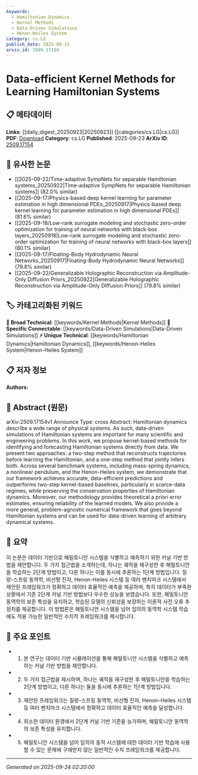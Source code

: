 ```yaml
---
keywords:
  - Hamiltonian Dynamics
  - Kernel Methods
  - Data-Driven Simulations
  - Henon-Heiles System
category: cs.LG
publish_date: 2025-09-23
arxiv_id: 2509.17154
---
```


<!-- KEYWORD_LINKING_METADATA:
{
  "processed_timestamp": "2025-09-24T02:20:00.539738",
  "vocabulary_version": "1.0",
  "selected_keywords": [
    "Hamiltonian Dynamics",
    "Kernel Methods",
    "Data-Driven Simulations",
    "Henon-Heiles System"
  ],
  "rejected_keywords": [],
  "similarity_scores": {
    "Hamiltonian Dynamics": 0.78,
    "Kernel Methods": 0.7,
    "Data-Driven Simulations": 0.75,
    "Henon-Heiles System": 0.77
  },
  "extraction_method": "AI_prompt_based",
  "budget_applied": true,
  "candidates_json": {
    "candidates": [
      {
        "surface": "Hamiltonian dynamics",
        "canonical": "Hamiltonian Dynamics",
        "aliases": [
          "Hamiltonian systems"
        ],
        "category": "unique_technical",
        "rationale": "Central to the paper's focus, linking to studies on physical systems and conservation laws.",
        "novelty_score": 0.75,
        "connectivity_score": 0.65,
        "specificity_score": 0.85,
        "link_intent_score": 0.78
      },
      {
        "surface": "kernel-based methods",
        "canonical": "Kernel Methods",
        "aliases": [
          "kernel methods"
        ],
        "category": "broad_technical",
        "rationale": "Connects to a wide range of machine learning techniques used for data-driven modeling.",
        "novelty_score": 0.55,
        "connectivity_score": 0.72,
        "specificity_score": 0.68,
        "link_intent_score": 0.7
      },
      {
        "surface": "data-driven simulations",
        "canonical": "Data-Driven Simulations",
        "aliases": [
          "data-driven modeling"
        ],
        "category": "specific_connectable",
        "rationale": "Links to broader themes in computational modeling and simulation techniques.",
        "novelty_score": 0.6,
        "connectivity_score": 0.78,
        "specificity_score": 0.7,
        "link_intent_score": 0.75
      },
      {
        "surface": "Henon-Heiles system",
        "canonical": "Henon-Heiles System",
        "aliases": [],
        "category": "unique_technical",
        "rationale": "Specific example of a Hamiltonian system, useful for linking to studies on chaotic dynamics.",
        "novelty_score": 0.8,
        "connectivity_score": 0.6,
        "specificity_score": 0.9,
        "link_intent_score": 0.77
      }
    ],
    "ban_list_suggestions": [
      "method",
      "approach",
      "framework"
    ]
  },
  "decisions": [
    {
      "candidate_surface": "Hamiltonian dynamics",
      "resolved_canonical": "Hamiltonian Dynamics",
      "decision": "linked",
      "scores": {
        "novelty": 0.75,
        "connectivity": 0.65,
        "specificity": 0.85,
        "link_intent": 0.78
      }
    },
    {
      "candidate_surface": "kernel-based methods",
      "resolved_canonical": "Kernel Methods",
      "decision": "linked",
      "scores": {
        "novelty": 0.55,
        "connectivity": 0.72,
        "specificity": 0.68,
        "link_intent": 0.7
      }
    },
    {
      "candidate_surface": "data-driven simulations",
      "resolved_canonical": "Data-Driven Simulations",
      "decision": "linked",
      "scores": {
        "novelty": 0.6,
        "connectivity": 0.78,
        "specificity": 0.7,
        "link_intent": 0.75
      }
    },
    {
      "candidate_surface": "Henon-Heiles system",
      "resolved_canonical": "Henon-Heiles System",
      "decision": "linked",
      "scores": {
        "novelty": 0.8,
        "connectivity": 0.6,
        "specificity": 0.9,
        "link_intent": 0.77
      }
    }
  ]
}
-->

# Data-efficient Kernel Methods for Learning Hamiltonian Systems

## 📋 메타데이터

**Links**: [[daily_digest_20250923|20250923]] [[categories/cs.LG|cs.LG]]
**PDF**: [Download](https://arxiv.org/pdf/2509.17154.pdf)
**Category**: cs.LG
**Published**: 2025-09-23
**ArXiv ID**: [2509.17154](https://arxiv.org/abs/2509.17154)

## 🔗 유사한 논문
- [[2025-09-22/Time-adaptive SympNets for separable Hamiltonian systems_20250922|Time-adaptive SympNets for separable Hamiltonian systems]] (82.0% similar)
- [[2025-09-17/Physics-based deep kernel learning for parameter estimation in high dimensional PDEs_20250917|Physics-based deep kernel learning for parameter estimation in high dimensional PDEs]] (81.6% similar)
- [[2025-09-18/Low-rank surrogate modeling and stochastic zero-order optimization for training of neural networks with black-box layers_20250918|Low-rank surrogate modeling and stochastic zero-order optimization for training of neural networks with black-box layers]] (80.1% similar)
- [[2025-09-17/Floating-Body Hydrodynamic Neural Networks_20250917|Floating-Body Hydrodynamic Neural Networks]] (79.8% similar)
- [[2025-09-22/Generalizable Holographic Reconstruction via Amplitude-Only Diffusion Priors_20250922|Generalizable Holographic Reconstruction via Amplitude-Only Diffusion Priors]] (79.8% similar)

## 🏷️ 카테고리화된 키워드
**🧠 Broad Technical**: [[keywords/Kernel Methods|Kernel Methods]]
**🔗 Specific Connectable**: [[keywords/Data-Driven Simulations|Data-Driven Simulations]]
**⚡ Unique Technical**: [[keywords/Hamiltonian Dynamics|Hamiltonian Dynamics]], [[keywords/Henon-Heiles System|Henon-Heiles System]]

## 📋 저자 정보

**Authors:** 

## 📄 Abstract (원문)

arXiv:2509.17154v1 Announce Type: cross 
Abstract: Hamiltonian dynamics describe a wide range of physical systems. As such, data-driven simulations of Hamiltonian systems are important for many scientific and engineering problems. In this work, we propose kernel-based methods for identifying and forecasting Hamiltonian systems directly from data. We present two approaches: a two-step method that reconstructs trajectories before learning the Hamiltonian, and a one-step method that jointly infers both. Across several benchmark systems, including mass-spring dynamics, a nonlinear pendulum, and the Henon-Heiles system, we demonstrate that our framework achieves accurate, data-efficient predictions and outperforms two-step kernel-based baselines, particularly in scarce-data regimes, while preserving the conservation properties of Hamiltonian dynamics. Moreover, our methodology provides theoretical a priori error estimates, ensuring reliability of the learned models. We also provide a more general, problem-agnostic numerical framework that goes beyond Hamiltonian systems and can be used for data-driven learning of arbitrary dynamical systems.

## 📝 요약

이 논문은 데이터 기반으로 해밀토니안 시스템을 식별하고 예측하기 위한 커널 기반 방법을 제안합니다. 두 가지 접근법을 소개하는데, 하나는 궤적을 재구성한 후 해밀토니안을 학습하는 2단계 방법이고, 다른 하나는 이를 동시에 추론하는 1단계 방법입니다. 질량-스프링 동역학, 비선형 진자, Henon-Heiles 시스템 등 여러 벤치마크 시스템에서 제안된 프레임워크가 정확하고 데이터 효율적인 예측을 제공하며, 특히 데이터가 부족한 상황에서 기존 2단계 커널 기반 방법보다 우수한 성능을 보였습니다. 또한, 해밀토니안 동역학의 보존 특성을 유지하고, 학습된 모델의 신뢰성을 보장하는 이론적 사전 오류 추정치를 제공합니다. 이 방법론은 해밀토니안 시스템을 넘어 임의의 동역학 시스템 학습에도 적용 가능한 일반적인 수치적 프레임워크를 제시합니다.

## 🎯 주요 포인트

- 1. 본 연구는 데이터 기반 시뮬레이션을 통해 해밀토니안 시스템을 식별하고 예측하는 커널 기반 방법을 제안합니다.
- 2. 두 가지 접근법을 제시하며, 하나는 궤적을 재구성한 후 해밀토니안을 학습하는 2단계 방법이고, 다른 하나는 둘을 동시에 추론하는 1단계 방법입니다.
- 3. 제안된 프레임워크는 질량-스프링 동역학, 비선형 진자, Henon-Heiles 시스템 등 여러 벤치마크 시스템에서 정확하고 데이터 효율적인 예측을 달성합니다.
- 4. 희소한 데이터 환경에서 2단계 커널 기반 기준을 능가하며, 해밀토니안 동역학의 보존 특성을 유지합니다.
- 5. 해밀토니안 시스템을 넘어 임의의 동적 시스템에 대한 데이터 기반 학습에 사용할 수 있는 문제에 구애받지 않는 일반적인 수치 프레임워크를 제공합니다.


---

*Generated on 2025-09-24 02:20:00*